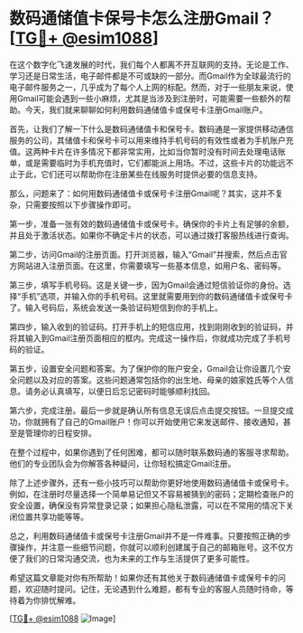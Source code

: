 # 数码通储值卡保号卡怎么注册Gmail？[[TG💪+ @esim1088](https://t.me/s/esim1088)]

在这个数字化飞速发展的时代，我们每个人都离不开互联网的支持。无论是工作、学习还是日常生活，电子邮件都是不可或缺的一部分。而Gmail作为全球最流行的电子邮件服务之一，几乎成为了每个人上网的标配。然而，对于一些朋友来说，使用Gmail可能会遇到一些小麻烦，尤其是当涉及到注册时，可能需要一些额外的帮助。今天，我们就来聊聊如何利用数码通储值卡或保号卡注册Gmail账户。

首先，让我们了解一下什么是数码通储值卡和保号卡。数码通是一家提供移动通信服务的公司，其储值卡和保号卡可以用来维持手机号码的有效性或者为手机账户充值。这两种卡片在许多情况下都非常实用，比如当你暂时没有时间去处理电话账单，或是需要临时为手机充值时，它们都能派上用场。不过，这些卡片的功能远不止于此，它们还可以帮助你在注册某些在线服务时提供必要的信息支持。

那么，问题来了：如何用数码通储值卡或保号卡注册Gmail呢？其实，这并不复杂，只需要按照以下步骤操作即可。

第一步，准备一张有效的数码通储值卡或保号卡。确保你的卡片上有足够的余额，并且处于激活状态。如果你不确定卡片的状态，可以通过拨打客服热线进行查询。

第二步，访问Gmail的注册页面。打开浏览器，输入“Gmail”并搜索，然后点击官方网站进入注册页面。在这里，你需要填写一些基本信息，如用户名、密码等。

第三步，填写手机号码。这是关键一步，因为Gmail会通过短信验证你的身份。选择“手机”选项，并输入你的手机号码。这里就需要用到你的数码通储值卡或保号卡了。输入号码后，系统会发送一条验证码短信到你的手机上。

第四步，输入收到的验证码。打开手机上的短信应用，找到刚刚收到的验证码，并将其输入到Gmail注册页面相应的框内。完成这一操作后，你就成功完成了手机号码的验证。

第五步，设置安全问题和答案。为了保护你的账户安全，Gmail会让你设置几个安全问题以及对应的答案。这些问题通常包括你的出生地、母亲的娘家姓氏等个人信息。请务必认真填写，以便日后忘记密码时能够顺利找回。

第六步，完成注册。最后一步就是确认所有信息无误后点击提交按钮。一旦提交成功，你就拥有了自己的Gmail账户！你可以开始使用它来发送邮件、接收通知，甚至是管理你的日程安排。

在整个过程中，如果你遇到了任何困难，都可以随时联系数码通的客服寻求帮助。他们的专业团队会为你解答各种疑问，让你轻松搞定Gmail注册。

除了上述步骤外，还有一些小技巧可以帮助你更好地使用数码通储值卡或保号卡。例如，在注册时尽量选择一个简单易记但又不容易被猜到的密码；定期检查账户的安全设置，确保没有异常登录记录；如果担心隐私泄露，可以在不常用的情况下关闭位置共享功能等等。

总之，利用数码通储值卡或保号卡注册Gmail并不是一件难事。只要按照正确的步骤操作，并注意一些细节问题，你就可以顺利创建属于自己的邮箱账号。这不仅方便了我们的日常沟通交流，也为未来的工作与生活提供了更多可能性。

希望这篇文章能对你有所帮助！如果你还有其他关于数码通储值卡或保号卡的问题，欢迎随时提问。记住，无论遇到什么难题，都有专业的客服人员随时待命，等待着为你排忧解难。

[[TG💪+ @esim1088](https://t.me/s/esim1088) ![Image](https://i.postimg.cc/4NQfJmqS/Snipaste-2025-05-13-00-14-12.png)]